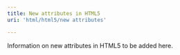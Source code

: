 ```yaml
---
title: New attributes in HTML5
uri: 'html/html5/new attributes'

---
```

Information on new attributes in HTML5 to be added here.